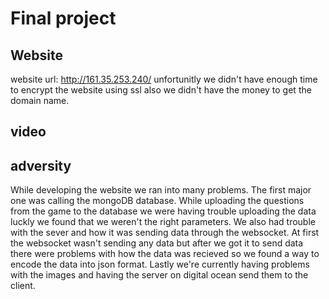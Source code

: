# Final project

## Website
website url: http://161.35.253.240/
unfortunitly we didn't have enough time to encrypt the website using ssl also we didn't have the money to get the domain name.

## video


## adversity
While developing the website we ran into many problems. The first major one was calling the mongoDB database. While uploading the questions from the game to the database we were having trouble uploading the data luckly we found that we weren't the right parameters. We also had trouble with the sever and how it was sending data through the websocket. At first the websocket wasn't sending any data but after we got it to send data there were problems with how the data was recieved so we found a way to encode the data into json format. Lastly we're currently having problems with the images and having the server on digital ocean send them to the client.

